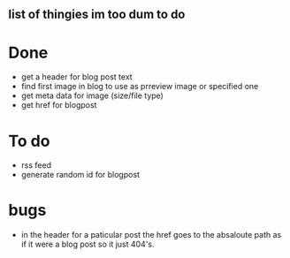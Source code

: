 ## list of thingies im too dum to do

# Done

- get a header for blog post text
- find first image in blog to use as prreview image or specified one
- get meta data for image (size/file type)
- get href for blogpost

# To do

- rss feed
- generate random id for blogpost

# bugs

- in the header for a paticular post the href goes to the absaloute path as if it were a blog post so it just 404's.
